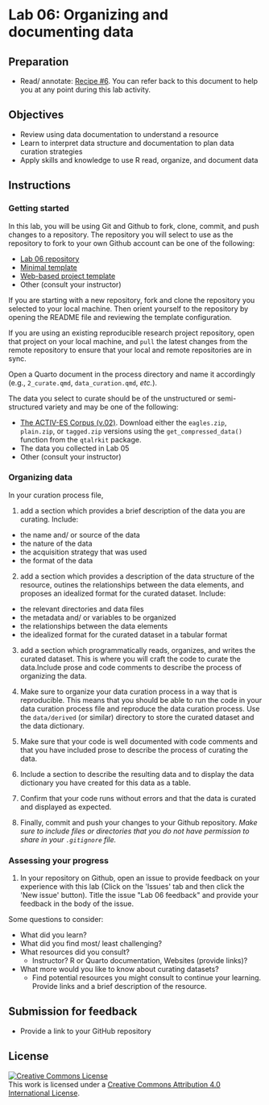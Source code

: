 # Lab 06: Organizing and documenting data

## Preparation

- Read/ annotate: [Recipe \#6](https://qtalr.github.io/qtalrkit/articles/recipe-6.html). You can refer back to this document to help you at any point during this lab activity.

## Objectives

- Review using data documentation to understand a resource
- Learn to interpret data structure and documentation to plan data curation strategies
- Apply skills and knowledge to use R read, organize, and document data

## Instructions

### Getting started

In this lab, you will be using Git and Github to fork, clone, commit, and push changes to a repository. The repository you will select to use as the repository to fork to your own Github account can be one of the following:

- [Lab 06 repository](https://github.com/qtalr/lab-06)
- [Minimal template](https://github.com/qtalr/project)
- [Web-based project template](https://github.com/qtalr/project_web)
- Other (consult your instructor)

If you are starting with a new repository, fork and clone the repository you selected to your local machine. Then orient yourself to the repository by opening the README file and reviewing the template configuration.

If you are using an existing reproducible research project repository, open that project on your local machine, and `pull` the latest changes from the remote repository to ensure that your local and remote repositories are in sync.

Open a Quarto document in the process directory and name it accordingly (e.g., `2_curate.qmd`, `data_curation.qmd`, *etc.*).

The data you select to curate should be of the unstructured or semi-structured variety and may be one of the following:

- [The ACTIV-ES Corpus (v.02)](https://github.com/francojc/activ-es/tree/master/activ-es-v.02/corpus). Download either the `eagles.zip`, `plain.zip`, or `tagged.zip` versions using the `get_compressed_data()` function from the `qtalrkit` package.
- The data you collected in Lab 05
- Other (consult your instructor)

### Organizing data

In your curation process file,

1. add a section which provides a brief description of the data you are curating. Include:

  - the name and/ or source of the data
  - the nature of the data
  - the acquisition strategy that was used
  - the format of the data

2. add a section which provides a description of the data structure of the resource, outines the relationships between the data elements, and proposes an idealized format for the curated dataset. Include:

  - the relevant directories and data files
  - the metadata and/ or variables to be organized
  - the relationships between the data elements
  - the idealized format for the curated dataset in a tabular format

3. add a section which programmatically reads, organizes, and writes the curated dataset. This is where you will craft the code to curate the data.Include prose and code comments to describe the process of organizing the data.

4. Make sure to organize your data curation process in a way that is reproducible. This means that you should be able to run the code in your data curation process file and reproduce the data curation process. Use the `data/derived` (or similar) directory to store the curated dataset and the data dictionary.

5. Make sure that your code is well documented with code comments and that you have included prose to describe the process of curating the data.

6. Include a section to describe the resulting data and to display the data dictionary you have created for this data as a table.

7. Confirm that your code runs without errors and that the data is curated and displayed as expected.

8. Finally, commit and push your changes to your Github repository. *Make sure to include files or directories that you do not have permission to share in your `.gitignore` file.*

### Assessing your progress

1. In your repository on Github, open an issue to provide feedback on your experience with this lab (Click on the 'Issues' tab and then click the 'New issue' button). Title the issue "Lab 06 feedback" and provide your feedback in the body of the issue.

Some questions to consider:

  - What did you learn?
  - What did you find most/ least challenging?
  - What resources did you consult?
    - Instructor? R or Quarto documentation, Websites (provide links)?
  - What more would you like to know about curating datasets?
    - Find potential resources you might consult to continue your learning. Provide links and a brief description of the resource.

## Submission for feedback

- Provide a link to your GitHub repository

## License

<a rel="license" href="http://creativecommons.org/licenses/by/4.0/"><img alt="Creative Commons License" style="border-width:0" src="https://i.creativecommons.org/l/by/4.0/88x31.png" /></a><br />This work is licensed under a <a rel="license" href="http://creativecommons.org/licenses/by/4.0/">Creative Commons Attribution 4.0 International License</a>.
